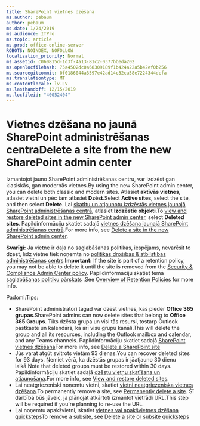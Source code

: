 ```yaml
---
title: SharePoint vietnes dzēšana
ms.author: pebaum
author: pebaum
ms.date: 1/24/2019
ms.audience: ITPro
ms.topic: article
ms.prod: office-online-server
ROBOTS: NOINDEX, NOFOLLOW
localization_priority: Normal
ms.assetid: c060815d-1d3f-4a13-81c2-0377bbeda202
ms.openlocfilehash: 75a4502dc0a68309189f1b424a22a5b42ef0b256
ms.sourcegitcommit: 0f0186044a3597e42ad14c32ca58e7224344dcfa
ms.translationtype: MT
ms.contentlocale: lv-LV
ms.lasthandoff: 12/15/2019
ms.locfileid: "40052404"
---
```

# <a name="delete-a-site-from-the-new-sharepoint-admin-center"></a><span data-ttu-id="ce15b-102">Vietnes dzēšana no jaunā SharePoint administrēšanas centra</span><span class="sxs-lookup"><span data-stu-id="ce15b-102">Delete a site from the new SharePoint admin center</span></span>

<span data-ttu-id="ce15b-103">Izmantojot jauno SharePoint administrēšanas centru, var izdzēst gan klasiskās, gan modernās vietnes.</span><span class="sxs-lookup"><span data-stu-id="ce15b-103">By using the new SharePoint admin center, you can delete both classic and modern sites.</span></span> <span data-ttu-id="ce15b-104">Atlasiet **aktīvās vietnes**, atlasiet vietni un pēc tam atlasiet **Dzēst**.</span><span class="sxs-lookup"><span data-stu-id="ce15b-104">Select **Active sites**, select the site, and then select **Delete**.</span></span> <span data-ttu-id="ce15b-105">Lai [skatītu un atjaunotu izdzēstās vietnes jaunajā SharePoint administrēšanas centrā](https://docs.microsoft.com/sharepoint/view-and-restore-deleted-sites-in-new-admin-center), atlasiet **Izdzēstie objekti**.</span><span class="sxs-lookup"><span data-stu-id="ce15b-105">To [view and restore deleted sites in the new SharePoint admin center](https://docs.microsoft.com/sharepoint/view-and-restore-deleted-sites-in-new-admin-center), select **Deleted sites**.</span></span> <span data-ttu-id="ce15b-106">Papildinformāciju skatiet sadaļā [vietnes dzēšana jaunajā SharePoint administrēšanas centrā](https://docs.microsoft.com/sharepoint/delete-site-collection#delete-a-site-in-the-new-sharepoint-admin-center).</span><span class="sxs-lookup"><span data-stu-id="ce15b-106">For more info, see [Delete a site in the new SharePoint admin center](https://docs.microsoft.com/sharepoint/delete-site-collection#delete-a-site-in-the-new-sharepoint-admin-center).</span></span>

<span data-ttu-id="ce15b-107">**Svarīgi:** Ja vietne ir daļa no saglabāšanas politikas, iespējams, nevarēsit to dzēst, līdz vietne tiek noņemta no [politikas drošības &amp; atbilstības administrēšanas centrs](https://protection.office.com/?rfr=AdminCenter#/homepage).</span><span class="sxs-lookup"><span data-stu-id="ce15b-107">**Important:** If the site is part of a retention policy, you may not be able to delete it until the site is removed from the [Security &amp; Compliance Admin Center policy](https://protection.office.com/?rfr=AdminCenter#/homepage).</span></span> <span data-ttu-id="ce15b-108">Papildinformāciju skatiet tēmā [saglabāšanas politiku pārskats](https://docs.microsoft.com/office365/securitycompliance/retention-policies#content-in-onedrive-accounts-and-sharepoint-sites) .</span><span class="sxs-lookup"><span data-stu-id="ce15b-108">See [Overview of Retention Policies](https://docs.microsoft.com/office365/securitycompliance/retention-policies#content-in-onedrive-accounts-and-sharepoint-sites) for more info.</span></span> 

<span data-ttu-id="ce15b-109">Padomi:</span><span class="sxs-lookup"><span data-stu-id="ce15b-109">Tips:</span></span>
- <span data-ttu-id="ce15b-110">SharePoint administratori tagad var dzēst vietnes, kas pieder **Office 365 grupas**.</span><span class="sxs-lookup"><span data-stu-id="ce15b-110">SharePoint admins can now delete sites that belong to **Office 365 Groups**.</span></span> <span data-ttu-id="ce15b-111">Tiks dzēsta grupa un visi tās resursi, tostarp Outlook pastkaste un kalendārs, kā arī visu grupu kanāli.</span><span class="sxs-lookup"><span data-stu-id="ce15b-111">This will delete the group and all its resources, including the Outlook mailbox and calendar, and any Teams channels.</span></span> <span data-ttu-id="ce15b-112">Papildinformāciju skatiet sadaļā [SharePoint vietnes dzēšana](https://docs.microsoft.com/sharepoint/manage-sites-in-new-admin-center#delete-a-site)</span><span class="sxs-lookup"><span data-stu-id="ce15b-112">For more info, see [Delete a SharePoint site](https://docs.microsoft.com/sharepoint/manage-sites-in-new-admin-center#delete-a-site)</span></span>
- <span data-ttu-id="ce15b-113">Jūs varat atgūt svītrots vietām 93 dienas.</span><span class="sxs-lookup"><span data-stu-id="ce15b-113">You can recover deleted sites for 93 days.</span></span> <span data-ttu-id="ce15b-114">Ņemiet vērā, ka dzēstās grupas ir jāatjauno 30 dienu laikā.</span><span class="sxs-lookup"><span data-stu-id="ce15b-114">Note that deleted groups must be restored within 30 days.</span></span> <span data-ttu-id="ce15b-115">Papildinformāciju skatiet sadaļā [dzēstu vietņu skatīšana un atjaunošana](https://docs.microsoft.com/sharepoint/view-and-restore-deleted-sites-in-new-admin-center).</span><span class="sxs-lookup"><span data-stu-id="ce15b-115">For more info, see [View and restore deleted sites](https://docs.microsoft.com/sharepoint/view-and-restore-deleted-sites-in-new-admin-center).</span></span>
- <span data-ttu-id="ce15b-116">Lai neatgriezeniski noņemtu vietni, skatiet [vietni neatgriezeniska vietnes dzēšana](https://docs.microsoft.com/sharepoint/delete-site-collection#permanently-delete-a-site).</span><span class="sxs-lookup"><span data-stu-id="ce15b-116">To permanently remove a site, see [Permanently delete a site](https://docs.microsoft.com/sharepoint/delete-site-collection#permanently-delete-a-site).</span></span> <span data-ttu-id="ce15b-117">Šī darbība būs jāveic, ja plānojat atkārtoti izmantot vietrādi URL.</span><span class="sxs-lookup"><span data-stu-id="ce15b-117">This step will be required if you're planning to re-use the URL.</span></span> 
- <span data-ttu-id="ce15b-118">Lai noņemtu apakšvietni, skatiet [vietnes vai apakšvietnes dzēšana quicksteps](https://support.office.com/article/Delete-a-SharePoint-site-or-subsite-bc37b743-0cef-475e-9a8c-8fc4d40179fb#__bkmkshortcut)</span><span class="sxs-lookup"><span data-stu-id="ce15b-118">To remove a subsite, see [Delete a site or subsite quicksteps](https://support.office.com/article/Delete-a-SharePoint-site-or-subsite-bc37b743-0cef-475e-9a8c-8fc4d40179fb#__bkmkshortcut)</span></span>
